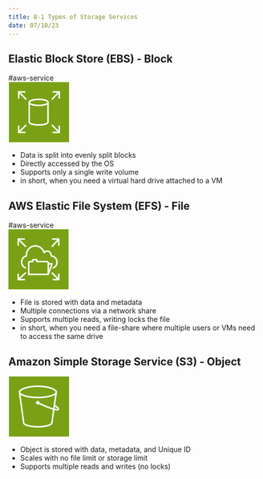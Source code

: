```yaml
---
title: 8-1 Types of Storage Services
date: 07/10/23
---
```


## Elastic Block Store (EBS) - Block

\#aws-service   
![70](../../images/icons/Elastic_Block_Store_Icon.png)

* Data is split into evenly split blocks
* Directly accessed by the OS
* Supports only a single write volume
* in short, when you need a virtual hard drive attached to a VM

## AWS Elastic File System (EFS) - File

\#aws-service   
![70](../../images/icons/Elastic_File_System_Icon.png)

* File is stored with data and metadata
* Multiple connections via a network share
* Supports multiple reads, writing locks the file
* in short, when you need a file-share where multiple users or VMs need to access the same drive

## Amazon Simple Storage Service (S3) - Object

![70](../../images/icons/S3_Icon.png)

* Object is stored with data, metadata, and Unique ID
* Scales with no file limit or storage limit
* Supports multiple reads and writes (no locks)
